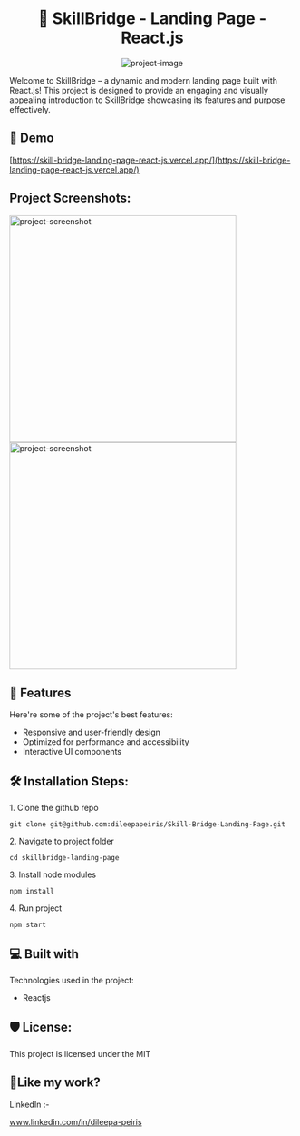<h1 align="center" id="title">🚀 SkillBridge - Landing Page - React.js</h1>

<p align="center"><img src="https://socialify.git.ci/dileepapeiris/Skill-Bridge-Landing-Page-React.js/image?custom_description=+SkillBridge+%E2%80%93+a+dynamic+and+modern+landing+page+built+with+React.js%21&amp;description=1&amp;language=1&amp;name=1&amp;owner=1&amp;pattern=Floating+Cogs&amp;theme=Light" alt="project-image"></p>

<p id="description">Welcome to SkillBridge – a dynamic and modern landing page built with React.js! This project is designed to provide an engaging and visually appealing introduction to SkillBridge showcasing its features and purpose effectively.</p>

<h2>🚀 Demo</h2>

[https://skill-bridge-landing-page-react-js.vercel.app/](https://skill-bridge-landing-page-react-js.vercel.app/)

<h2>Project Screenshots:</h2>

<img src="https://i.postimg.cc/TwgfwhpJ/skillbridge-react-js.png" alt="project-screenshot" width="400" height="400/">

<img src="https://i.postimg.cc/0jvxJxSR/image-2.png" alt="project-screenshot" width="400" height="400/">

  
  
<h2>🧐 Features</h2>

Here're some of the project's best features:

*   Responsive and user-friendly design
*   Optimized for performance and accessibility
*   Interactive UI components

<h2>🛠️ Installation Steps:</h2>

<p>1. Clone the github repo</p>

```
git clone git@github.com:dileepapeiris/Skill-Bridge-Landing-Page.git
```

<p>2. Navigate to project folder</p>

```
cd skillbridge-landing-page
```

<p>3. Install node modules</p>

```
npm install
```

<p>4. Run project</p>

```
npm start
```

  
  
<h2>💻 Built with</h2>

Technologies used in the project:

*   Reactjs

<h2>🛡️ License:</h2>

This project is licensed under the MIT

<h2>💖Like my work?</h2>

LinkedIn :-<p>www.linkedin.com/in/dileepa-peiris</p>
